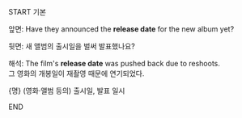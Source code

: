 START
기본

앞면:
Have they announced the **release date** for the new album yet?

뒷면:
새 앨범의 출시일을 벌써 발표했나요?

해석:
The film's **release date** was pushed back due to reshoots.  
그 영화의 개봉일이 재촬영 때문에 연기되었다.  

{명} (영화·앨범 등의) 출시일, 발표 일시  
<!--ID: 1747213161391-->
END